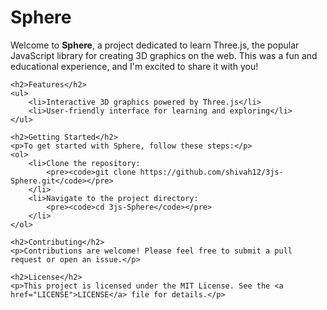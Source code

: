 <h1>Sphere </h1>
    <p>Welcome to <strong>Sphere</strong>, a project dedicated to learn Three.js, the popular JavaScript library for creating 3D graphics on the web. This was a fun and educational experience, and I'm excited to share it with you!</p>

    <h2>Features</h2>
    <ul>
        <li>Interactive 3D graphics powered by Three.js</li>
        <li>User-friendly interface for learning and exploring</li>
    </ul>

    <h2>Getting Started</h2>
    <p>To get started with Sphere, follow these steps:</p>
    <ol>
        <li>Clone the repository:
            <pre><code>git clone https://github.com/shivah12/3js-Sphere.git</code></pre>
        </li>
        <li>Navigate to the project directory:
            <pre><code>cd 3js-Sphere</code></pre>
        </li>
    </ol>

    <h2>Contributing</h2>
    <p>Contributions are welcome! Please feel free to submit a pull request or open an issue.</p>

    <h2>License</h2>
    <p>This project is licensed under the MIT License. See the <a href="LICENSE">LICENSE</a> file for details.</p>
